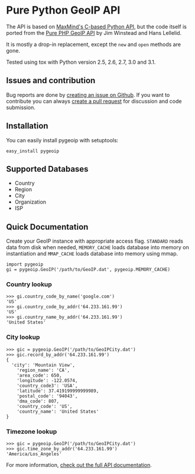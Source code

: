 # Pure Python GeoIP API #
The API is based on [MaxMind's C-based Python API](http://www.maxmind.com/app/python),
but the code itself is ported from the [Pure PHP GeoIP API](http://pear.php.net/package/Net_GeoIP) by Jim Winstead and Hans Lellelid.

It is mostly a drop-in replacement, except the `new` and `open` methods are gone.

Tested using tox with Python version 2.5, 2.6, 2.7, 3.0 and 3.1.

## Issues and contribution ##

Bug reports are done by [creating an issue on Github](https://github.com/appliedsec/pygeoip/issues). If you want to contribute you can always [create a pull request](https://github.com/appliedsec/pygeoip/pulls) for discussion and code submission.

## Installation ##

You can easily install pygeoip with setuptools:

    easy_install pygeoip

## Supported Databases ##

* Country
* Region
* City
* Organization
* ISP

## Quick Documentation ##

Create your GeoIP instance with appropriate access flag. `STANDARD` reads data from disk when needed, `MEMORY_CACHE` loads database into memory on instantiation and `MMAP_CACHE` loads database into memory using mmap.

    import pygeoip
    gi = pygeoip.GeoIP('/path/to/GeoIP.dat', pygeoip.MEMORY_CACHE)

### Country lookup ###

    >>> gi.country_code_by_name('google.com')
    'US'
    >>> gi.country_code_by_addr('64.233.161.99')
    'US'
    >>> gi.country_name_by_addr('64.233.161.99')
    'United States'

### City lookup ###

    >>> gic = pygeoip.GeoIP('/path/to/GeoIPCity.dat')
    >>> gic.record_by_addr('64.233.161.99')
    {
      'city': 'Mountain View',
    	'region_name': 'CA',
    	'area_code': 650,
    	'longitude': -122.0574,
    	'country_code3': 'USA',
    	'latitude': 37.419199999999989,
    	'postal_code': '94043',
    	'dma_code': 807,
    	'country_code': 'US',
    	'country_name': 'United States'
    }

### Timezone lookup ###

    >>> gic = pygeoip.GeoIP('/path/to/GeoIPCity.dat')
    >>> gic.time_zone_by_addr('64.233.161.99')
    'America/Los_Angeles'

For more information, [check out the full API documentation](http://packages.python.org/pygeoip).
